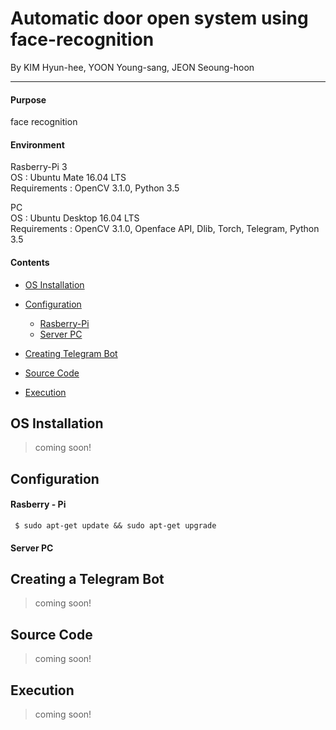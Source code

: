 # Automatic door open system using face-recognition

By KIM Hyun-hee, YOON Young-sang, JEON Seoung-hoon
* * *
#### Purpose

face recognition

#### Environment
Rasberry-Pi 3  
OS : Ubuntu Mate 16.04 LTS  
Requirements : OpenCV 3.1.0, Python 3.5  

PC  
OS : Ubuntu Desktop 16.04 LTS  
Requirements : OpenCV 3.1.0, Openface API, Dlib, Torch, Telegram, Python 3.5
  
#### Contents
- [OS Installation](#INSTALL)

- [Configuration](#CONFIGURATION)
  - [Rasberry-Pi](#RASP)
  - [Server PC](#SERVER)

- [Creating Telegram Bot](#TELEGRAM)

- [Source Code](#CODE)

- [Execution](#EXECUTION)

## OS Installation <a id="INSTALL"></a>
> coming soon!

## Configuration <a id="CONFIGURATION"></a>
 #### Rasberry - Pi <a id="RASP"></a>
```
 $ sudo apt-get update && sudo apt-get upgrade
```
 #### Server PC <a id="SERVER"></a>
## Creating a Telegram Bot <a id="TELEGRAM"></a>
> coming soon!
## Source Code <a id="CODE"></a>
> coming soon!
## Execution <a id="EXECUTION"></a>
> coming soon!
